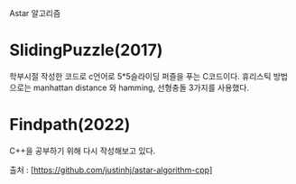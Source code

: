 Astar 알고리즘

# SlidingPuzzle(2017)
학부시절 작성한 코드로 c언어로 5*5슬라이딩 퍼즐을 푸는 C코드이다.
휴리스틱 방법으로는 manhattan distance 와 hamming, 선형충돌 3가지를 사용했다.

# Findpath(2022)
C++을 공부하기 위해 다시 작성해보고 있다.

출처 : [https://github.com/justinhj/astar-algorithm-cpp]